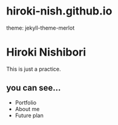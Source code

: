 # hiroki-nish.github.io
theme: jekyll-theme-merlot
<h1>Hiroki Nishibori</h1>
<p>This is just a practice.</p>
<h2>you can see...</h2>

<ul>
  <li>Portfolio</li>
  <li>About me</li>
  <li>Future plan</li>
